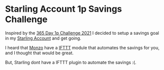 # Starling Account 1p Savings Challenge

Inspired by the [365 Day 1p Challenge 2021](https://forums.moneysavingexpert.com/discussion/6229222/365-day-1p-challenge-2021)
I decided to setup a savings goal in my [Starling Account](https://www.starlingbank.com/)
 and get going.

 I heard that [Monzo](https://monzo.com/) have a [IFTTT](https://ifttt.com/applets/GutUrxFv-take-on-the-1p-savings-challenge) module that automates the savings for you, and I thought that would be great.

But, Starling dont have a IFTTT plugin to automate the savings :(.
